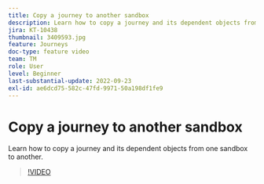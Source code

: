 ```yaml
---
title: Copy a journey to another sandbox
description: Learn how to copy a journey and its dependent objects from one sandbox to another.
jira: KT-10438
thumbnail: 3409593.jpg
feature: Journeys
doc-type: feature video
team: TM
role: User
level: Beginner
last-substantial-update: 2022-09-23
exl-id: ae6dcd75-582c-47fd-9971-50a198df1fe9
---
```

# Copy a journey to another sandbox

Learn how to copy a journey and its dependent objects from one sandbox to another.

>[!VIDEO](https://video.tv.adobe.com/v/3409593?quality=12&learn=on)
